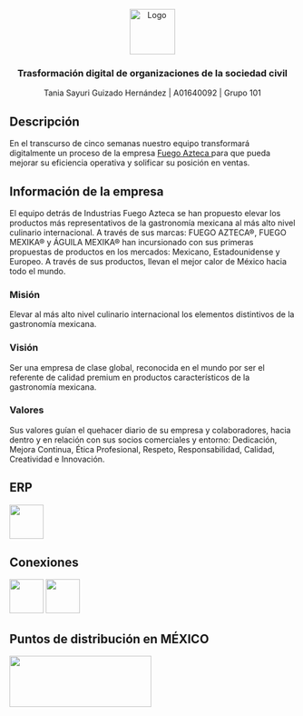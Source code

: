 <div id="top"></div>

<br />

<div align="center">
  <a href="https://github.com/sayuriGui/inteligencia-artificial.git">
    <img src="https://upload.wikimedia.org/wikipedia/commons/4/47/Logo_del_ITESM.svg" alt="Logo" width="80" height="80">
  </a>
<h3 align="center">Trasformación digital de organizaciones de la sociedad civil</h3>
  <p align="center">
        Tania Sayuri Guizado Hernández | A01640092 | Grupo 101
</div>



## Descripción
En el transcurso de cinco semanas nuestro equipo transformará digitalmente un proceso de la empresa [Fuego Azteca ](https://fuegoazteca.com/) para que pueda  mejorar su eficiencia operativa y solificar su posición en ventas.

## Información de la empresa
El equipo detrás de Industrias Fuego Azteca se han propuesto elevar los productos más representativos de la gastronomía mexicana al más alto nivel culinario internacional. A través de sus marcas: FUEGO AZTECA®, FUEGO MEXIKA® y ÁGUILA MEXIKA® han incursionado con sus primeras propuestas de productos en los mercados: Mexicano, Estadounidense y Europeo. A través de sus productos, llevan el mejor calor de México hacia todo el mundo.

### Misión
Elevar al más alto nivel culinario internacional los elementos distintivos de la gastronomía mexicana.

### Visión
Ser una empresa de clase global, reconocida en el mundo por ser el referente de calidad premium en productos característicos de la gastronomía mexicana. 

### Valores
Sus valores guían el quehacer diario de su empresa y colaboradores, hacia dentro y en relación con sus socios comerciales y entorno: Dedicación, Mejora Continua, Ética Profesional, Respeto, Responsabilidad, Calidad, Creatividad e Innovación. 

## ERP
<div>
<img width="60px" height="60px" src="https://www.ntscompany.net/web/image/2854-28b61ef9/Asset%202.png"/>
</div>

## Conexiones
<div>
<img width="60px" height="60px" src="https://cdn0.iconfinder.com/data/icons/most-usable-logos/120/Amazon-512.png"/>
<img width="60px" height="60px" src="https://companieslogo.com/img/orig/MELI-ec0c0e4f.png?t=1648156112"/>
</div>

## Puntos de distribución en MÉXICO
<div>
<img width="250px" height="90px" src="https://www.laeuropea.com.mx/static/version1708479515/frontend/Pearl/weltpixel/es_MX/Reevolution_MaturePopup/images/La_Europea.png"/>
</div>

